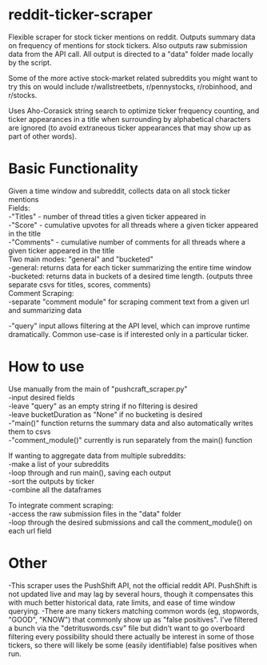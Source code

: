# reddit-ticker-scraper
Flexible scraper for stock ticker mentions on reddit. Outputs summary data on frequency of mentions for stock tickers. Also outputs raw submission data from the API call. All output is directed to a "data" folder made locally by the script.

Some of the more active stock-market related subreddits you might want to try this on would include r/wallstreetbets, r/pennystocks, r/robinhood, and r/stocks.

Uses Aho-Corasick string search to optimize ticker frequency counting, and ticker appearances in a title when surrounding by alphabetical characters are ignored (to avoid extraneous ticker appearances that may show up as part of other words).

# Basic Functionality
Given a time window and subreddit, collects data on all stock ticker mentions <br>
 Fields:<br>
   -"Titles" - number of thread titles a given ticker appeared in<br>
   -"Score" - cumulative upvotes for all threads where a given ticker appeared in the title<br>
   -"Comments" - cumulative number of comments for all threads where a given ticker appeared in the title<br>
Two main modes: "general" and "bucketed"<br>
 -general: returns data for each ticker summarizing the entire time window<br>
 -bucketed: returns data in buckets of a desired time length. (outputs three separate csvs for titles, scores, comments)<br>
Comment Scraping:<br>
  -separate "comment module" for scraping comment text from a given url and summarizing data<br>

-"query" input allows filtering at the API level, which can improve runtime dramatically. Common use-case is if interested only in a particular ticker.<br>

# How to use
Use manually from the main of "pushcraft_scraper.py"<br>
-input desired fields<br>
-leave "query" as an empty string if no filtering is desired<br>
-leave bucketDuration as "None" if no bucketing is desired<br>
-"main()" function returns the summary data and also automatically writes them to csvs<br>
-"comment_module()" currently is run separately from the main() function<br>

If wanting to aggregate data from multiple subreddits:<br>
  -make a list of your subreddits<br>
  -loop through and run main(), saving each output<br>
  -sort the outputs by ticker<br>
  -combine all the dataframes<br>
  
 To integrate comment scraping:<br>
  -access the raw submission files in the "data" folder<br>
  -loop through the desired submissions and call the comment_module() on each url field<br>
  
  
# Other
-This scraper uses the PushShift API, not the official reddit API. PushShift is not updated live and may lag by several hours, though it compensates this with much better historical data, rate limits, and ease of time window querying.
-There are many tickers matching common words (eg, stopwords, "GOOD", "KNOW") that commonly show up as "false positives". I've filtered a bunch via the "detrituswords.csv" file but didn't want to go overboard filtering every possibility should there actually be interest in some of those tickers, so there will likely be some (easily identifiable) false positives when run.
 
